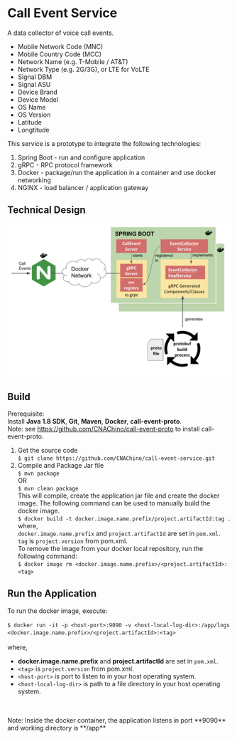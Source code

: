# Call Event Service

A data collector of voice call events.  

* Mobile Network Code (MNC) 
* Mobile Country Code (MCC) 
* Network Name (e.g. T-Mobile / AT&T)
* Network Type (e.g. 2G/3G), or LTE for VoLTE
* Signal DBM
* Signal ASU
* Device Brand
* Device Model
* OS Name
* OS Version
* Latitude
* Longtitude

This service is a prototype to integrate the following technologies:
1. Spring Boot - run and configure application
2. gRPC - RPC protocol framework 
3. Docker - package/run the application in a container and use docker networking
4. NGINX - load balancer / application gateway 
 
## Technical Design

![TD Image](appdesign.png)

## Build

Prerequisite: 
<br /> Install **Java 1.8 SDK**, **Git**, **Maven**, **Docker**, **call-event-proto**.
<br /> Note:  see https://github.com/CNAChino/call-event-proto to install call-event-proto.   

1.  Get the source code
<br /> `$ git clone https://github.com/CNAChino/call-event-service.git`
2.  Compile and Package Jar file
<br /> `$ mvn package`
<br /> OR
<br /> `$ mvn clean package`
<br /> This will compile, create the application jar file and create the docker image.  The following command can be used to manually build the docker image. 
<br /> `$ docker build -t docker.image.name.prefix/project.artifactId:tag .`    
where, 
<br /> `docker.image.name.prefix` and `project.artifactId` are set in `pom.xml`. 
<br /> `tag` is `project.version` from pom.xml. 
<br /> To remove the image from your docker local repository, run the following command: 
<br /> `$ docker image rm <docker.image.name.prefix>/<project.artifactId>:<tag>`   
 

## Run the Application

To run the docker image, execute:

`$ docker run -it -p <host-port>:9090 -v <host-local-log-dir>:/app/logs <docker.image.name.prefix>/<project.artifactId>:<tag>`
 <br />
 <br /> where,
 * **docker.image.name.prefix** and **project.artifactId** are set in `pom.xml`. 
 * `<tag>` is `project.version` from pom.xml.
 * `<host-port>` is port to listen to in your host operating system.
 * `<host-local-log-dir>` is path to a file directory in your host operating system.
 <br /> 
 <br /> Note:  Inside the docker container,  the application listens in port **9090** and working directory is **/app**